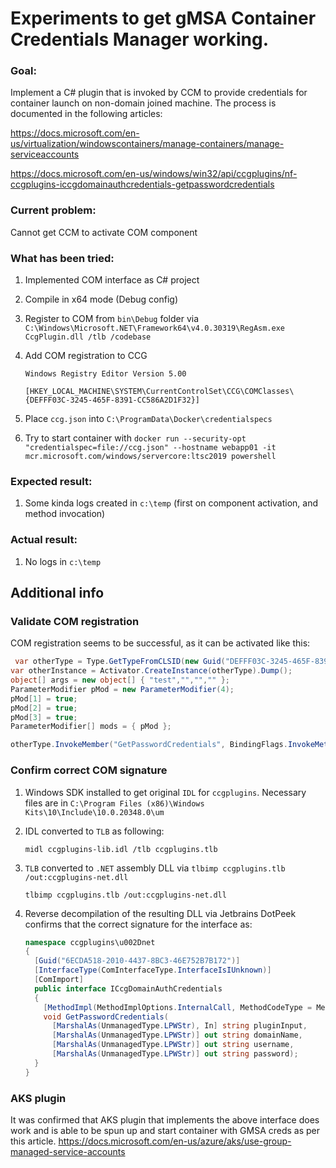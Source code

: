 # Experiments to get gMSA Container Credentials Manager working. 

### Goal: 

Implement a C# plugin that is invoked by CCM to provide credentials for container launch on non-domain joined machine. The process is documented in the following articles:

https://docs.microsoft.com/en-us/virtualization/windowscontainers/manage-containers/manage-serviceaccounts

https://docs.microsoft.com/en-us/windows/win32/api/ccgplugins/nf-ccgplugins-iccgdomainauthcredentials-getpasswordcredentials

### Current problem: 

Cannot get CCM to activate COM component

### What has been tried:

1. Implemented COM interface as C# project

2. Compile in x64 mode (Debug config)

3. Register to COM from `bin\Debug` folder via `C:\Windows\Microsoft.NET\Framework64\v4.0.30319\RegAsm.exe CcgPlugin.dll /tlb /codebase`

4. Add COM registration to CCG

   ```
   Windows Registry Editor Version 5.00
   
   [HKEY_LOCAL_MACHINE\SYSTEM\CurrentControlSet\CCG\COMClasses\{DEFFF03C-3245-465F-8391-CC586A2D1F32}]
   ```

   

5. Place `ccg.json` into `C:\ProgramData\Docker\credentialspecs`

6. Try to start container with `docker run --security-opt "credentialspec=file://ccg.json" --hostname webapp01 -it mcr.microsoft.com/windows/servercore:ltsc2019 powershell`

### Expected result:

1. Some kinda logs created in `c:\temp` (first on component activation, and method invocation)

### Actual result:

1. No logs in `c:\temp`

## Additional info

### Validate COM registration

COM registration seems to be successful, as it can be activated like this:

```c#
 var otherType = Type.GetTypeFromCLSID(new Guid("DEFFF03C-3245-465F-8391-CC586A2D1F32"));
var otherInstance = Activator.CreateInstance(otherType).Dump();
object[] args = new object[] { "test","","","" };
ParameterModifier pMod = new ParameterModifier(4);
pMod[1] = true;
pMod[2] = true;
pMod[3] = true;
ParameterModifier[] mods = { pMod };

otherType.InvokeMember("GetPasswordCredentials", BindingFlags.InvokeMethod | BindingFlags.NonPublic | BindingFlags.Public , null, otherInstance, args, mods, null, null);

```

### Confirm correct COM signature

1. Windows SDK installed to get original `IDL` for `ccgplugins`. Necessary files are in `C:\Program Files (x86)\Windows Kits\10\Include\10.0.20348.0\um`

2. IDL converted to `TLB` as following:

   ```
   midl ccgplugins-lib.idl /tlb ccgplugins.tlb
   
   ```

3. `TLB` converted to `.NET` assembly DLL via `tlbimp ccgplugins.tlb /out:ccgplugins-net.dll`

   ```
   tlbimp ccgplugins.tlb /out:ccgplugins-net.dll
   ```

4. Reverse decompilation of the resulting DLL via Jetbrains DotPeek confirms that the correct signature for the interface as:

   ```c#
   namespace ccgplugins\u002Dnet
   {
     [Guid("6ECDA518-2010-4437-8BC3-46E752B7B172")]
     [InterfaceType(ComInterfaceType.InterfaceIsIUnknown)]
     [ComImport]
     public interface ICcgDomainAuthCredentials
     {
       [MethodImpl(MethodImplOptions.InternalCall, MethodCodeType = MethodCodeType.Runtime)]
       void GetPasswordCredentials(
         [MarshalAs(UnmanagedType.LPWStr), In] string pluginInput,
         [MarshalAs(UnmanagedType.LPWStr)] out string domainName,
         [MarshalAs(UnmanagedType.LPWStr)] out string username,
         [MarshalAs(UnmanagedType.LPWStr)] out string password);
     }
   }
   
   ```

   

### AKS plugin

It was confirmed that AKS plugin that implements the above interface does work and is able to be spun up and start container with GMSA creds as per this article. https://docs.microsoft.com/en-us/azure/aks/use-group-managed-service-accounts
